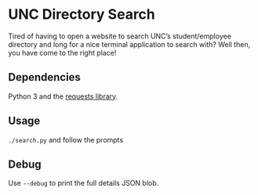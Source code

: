 # UNC Directory Search

Tired of having to open a website to search UNC’s student/employee directory
and long for a nice terminal application to search with? Well then, you have
come to the right place!

## Dependencies
Python 3 and the [requests library](https://requests.readthedocs.io/en/master/).

## Usage
`./search.py` and follow the prompts

## Debug
Use `--debug` to print the full details JSON blob.
